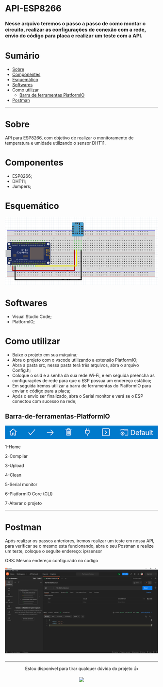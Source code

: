 # API-ESP8266

### Nesse arquivo teremos o passo a passo de como montar o circuito, realizar as configurações de conexão com a rede, envio do código para placa e realizar um teste com a API.

# Sumário

* [Sobre](#Sobre)
* [Componentes](#Componentes)
* [Esquemático](#Esquemático)
* [Softwares](#Softwares)
* [Como utilizar](#Como-utilizar)
    * [Barra de ferramentas PlatformIO](#Barra-de-ferramentas-PlatformIO)
* [Postman](#Postman)
___
# Sobre
<p> API para ESP8266, com objetivo de realizar o monitoramento de temperatura e umidade utilizando o sensor DHT11.</p>

# Componentes
+ ESP8266;
+ DHT11;
+ Jumpers;

# Esquemático

<div align="center">
<img src="./img/esquematico.PNG">
</div>

# Softwares
+ Visual Studio Code;
+ PlatformIO;

# Como utilizar

+ Baixe o projeto em sua máquina;
+ Abra o projeto com o vscode utilizando a extensão PlatformIO;
+ Abra a pasta src, nessa pasta terá três arquivos, abra o arquivo Config.h;
+ Coloque o ssid e a senha da sua rede Wi-Fi, e em seguida preencha as configurações de rede para que o ESP possua um endereço estático;
+ Em seguida iremos utilizar a barra de ferramentas do PlatformIO para enviar o código para a placa;
+ Após o envio ser finalizado, abra o Serial monitor e verá se o ESP conectou com sucesso na rede;

## Barra-de-ferramentas-PlatformIO

<div align="center">

<img src="./img/platformio-toolbar.png" >

</div>

1-Home

2-Compilar

3-Upload

4-Clean

5-Serial monitor

6-PlatformIO Core (CLI)

7-Alterar o projeto
___

# Postman

<p>Após realizar os passos anteriores, iremos realizar um teste em nossa API, para verificar se o mesmo esta funcionando, abra o seu Postman e realize um teste, coloque o seguite endereço: ip/sensor

OBS: Mesmo endereço configurado no codigo

</p>

<img src="./img/postman.png" >

###
___

 <div align="center">

<p>Estou disponível para tirar qualquer dúvida do projeto 👍</p>

   <a href="https://www.linkedin.com/in/vinicios-moraes-anhas-199478160/" target="_blank"> <img src="https://img.shields.io/badge/-LinkedIn-%230077B5?style=for-the-badge&logo=linkedin&logoColor=white"> </a> 
   
</div>
